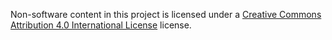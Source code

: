 Non-software content in this project is licensed under a [Creative Commons Attribution 4.0 International License](http://creativecommons.org/licenses/by/4.0/) license.
